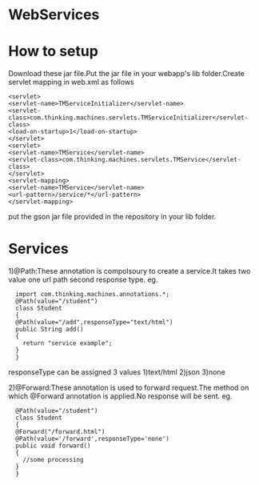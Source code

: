 # WebServices

# How to setup
Download these jar file.Put the jar file in your webapp's lib folder.Create servlet mapping in web.xml as follows

    <servlet>
    <servlet-name>TMServiceInitializer</servlet-name>
    <servlet-class>com.thinking.machines.servlets.TMServiceInitializer</servlet-class>
    <load-on-startup>1</load-on-startup>
    </servlet>
    <servlet>
    <servlet-name>TMService</servlet-name>
    <servlet-class>com.thinking.machines.servlets.TMService</servlet-class>
    </servlet>
    <servlet-mapping>
    <servlet-name>TMService</servlet-name>
    <url-pattern>/service/*</url-pattern>
    </servlet-mapping>
 
 put the gson jar file provided in the repository in your lib folder.
 
 # Services
 
 1)@Path:These annotation is compolsoury to create a service.It takes two value one url path second response type.
 eg.
      
      import com.thinking.machines.annotations.*;
      @Path(value="/student")
      class Student
      {
      @Path(value="/add",responseType="text/html")
      public String add()
      {
        return "service example";
      }
      }
  
  responseType can be assigned 3 values 1)text/html 2)json 3)none
  
  2)@Forward:These annotation is used to forward request.The method on which @Forward annotation is applied.No response will be sent.
  eg.
      
      @Path(value="/student")
      class Student
      {
      @Forward("/forward.html")
      @Path(value='/forward',responseType='none')
      public void forward()
      {
        //some processing
      }
      }
